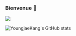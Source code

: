 ### Bienvenue 🤗

<a href="https://toypanda.tistory.com/" target="_blank"><img src="https://img.shields.io/badge/Blog-grey?style=for-the-badge&logo=tistory"/></a>

![YoungjaeKang's GitHub stats](https://github-readme-stats.vercel.app/api?username=YoungjaeKang&show_icons=true&theme=radical)


<!--
**YoungjaeKang/YoungjaeKang** is a ✨ _special_ ✨ repository because its `README.md` (this file) appears on your GitHub profile.

Here are some ideas to get you started:

- 🔭 I’m currently working on ...
- 🌱 I’m currently learning ...
- 👯 I’m looking to collaborate on ...
- 🤔 I’m looking for help with ...
- 💬 Ask me about ...
- 📫 How to reach me: ...
- 😄 Pronouns: ...
- ⚡ Fun fact: ...
-->
